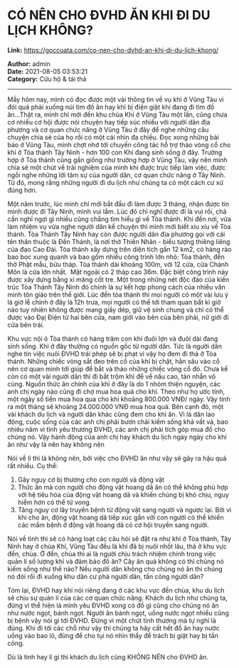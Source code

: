 # CÓ NÊN CHO ĐVHD ĂN KHI ĐI DU LỊCH KHÔNG?

**Link:** https://goccuata.com/co-nen-cho-dvhd-an-khi-di-du-lich-khong/

**Author:** admin  
**Date:** 2021-08-05 03:53:21  
**Category:** Cứu hộ &amp; tái thả

---

<!-- wp:paragraph -->
<p>Mấy hôm nay, mình có đọc được một vài thông tin về vụ khỉ ở Vũng Tàu vì đói quá phải xuống núi tìm đồ ăn hay khỉ bị điện giật khi đang đi tìm đồ ăn...Thật ra, mình chỉ mới đến khu chùa Khỉ ở Vũng Tàu một lần, cũng chưa cơ nhiều cơ hội được nói chuyện hay tiếp xúc nhiều với người dân địa phương và cơ quan chức năng ở Vũng Tàu ở đây để nghe những câu chuyện chia sẻ của họ rồi có một cái nhìn đa chiều. Đọc xong những bài báo ở Vũng Tàu, mình chợt nhớ tới chuyến công tác hỗ trợ tháo vòng cổ cho khỉ ở Tòa thánh Tây Ninh - hơn 100 con Khỉ đang sinh sống ở đây. Trường hợp ở Tòa thánh cũng gần giống như trường hợp ở Vũng Tàu, vậy nên mình chia sẻ một chút về trải nghiệm của mình khi được trực tiếp làm việc, được ngồi nghe những lời tâm sự của người dân, cơ quan chức năng ở Tây Ninh. Từ đó, mong rằng những người đi du lịch như chúng ta có một cách cư xử đúng hơn.</p>
<!-- /wp:paragraph -->

<!-- wp:paragraph -->
<p>Một năm trước, lúc mình chỉ mới bắt đầu đi làm được 3 tháng, nhận được tin mình được đi Tây Ninh, mình vui lắm. Lúc đó chỉ nghĩ được đi là vui rồi, chả cần nghĩ ngợi gì nhiều cũng chẳng tìm hiểu gì về Tòa thánh. Khi đến nơi, vừa làm nhiệm vụ vừa nghe người dân kể chuyện thì mình mới biết xiu xíu về Tòa thánh. Tòa Thánh Tây Ninh hay còn được người dân địa phương gọi với cái tên thân thuộc là Đền Thánh, là nơi thờ Thiên Nhãn - biểu tượng thiêng liêng của đạo Cao Đài. Tòa thánh xây dựng trên diện tích gần 12 km2, có hàng rào bao bọc xung quanh và bao gồm nhiều công trình lớn nhỏ: Tòa thánh, đền thờ Phật mẫu, bửu tháp. Tòa thánh dài khoảng 100m, với 12 cửa, cửa Chánh Môn là cửa lớn nhất.  Mặt ngoài có 2 tháp cao 36m. Đặc biệt công trình này được xây dựng bằng xi măng cốt tre. Một trong những nét độc đáo của kiến trúc Tòa Thánh Tây Ninh đó chính là sự kết hợp phong cách của nhiều văn minh tôn giáo trên thế giới.  Lúc đến tòa thánh thì mọi người có một vài lưu ý là giờ lễ chính ở đây là 12h trưa, mọi người có thể tới tham quan bất kì giờ nào tuy nhiên không được mang giầy dép, giữ vệ sinh chung và chỉ có thể được vào Đạị Điện từ hai bên cửa, nam giới vào bên của bên phải, nữ giới đi cửa bên trái.</p>
<!-- /wp:paragraph -->

<!-- wp:paragraph -->
<p>Khu vực nội ô Tòa thánh có hàng trăm con khỉ đuôi lợn và đuôi dài đang sinh sống. Khỉ ở đây thường có nguồn gốc từ người dân. Tức là người dân nghe tin việc nuôi ĐVHD trái phép sẽ bị phạt vì vậy họ đem đi thả ở Tòa thánh. Những chiếc vòng sắt đeo trên cổ của khỉ bị chật, hằn sâu vào cổ nên cơ quan mình tới giúp để bắt và tháo những chiếc vòng cổ đó. Chưa kể còn có một vài người dân thì đi bắt trộm khỉ để về nấu cao, tàn nhẫn vô cùng. Nguồn thức ăn chính của khỉ  ở đây là do 1 nhóm thiện nguyện, các anh chị ngày nào cũng đi chợ mua hoa quả cho khỉ. Theo như họ ước tính, một ngày số tiền mua hoa qua cho khỉ khoảng 800.000 VNĐ/ ngày. Vậy tính ra một tháng sẽ khoảng 24.000.000 VNĐ mua hoa quả. Bên cạnh đó, một vài khách du lịch và người dân khác cũng đem cho khỉ ăn. Vì là dân lao động, cuộc sống của các anh chị phải bươn chải kiếm sống khá vất vả, bao nhiêu năm vì tình yêu thương ĐVHD, các anh chị phải tích góp mua đồ cho chúng nó. Vậy hành động của anh chị hay khách du lịch ngày ngày cho khỉ ăn như vậy là nên hay không nên</p>
<!-- /wp:paragraph -->

<!-- wp:paragraph -->
<p>Nói về lí thì là không nên, bởi việc cho ĐVHD ăn như vậy sẽ gây ra hậu quả rất nhiều. Cụ thể:</p>
<!-- /wp:paragraph -->

<!-- wp:list {"ordered":true} -->
<ol><li>Gây nguy cơ bị thương cho con người và động vật</li><li>Thức ăn mà con người cho động vật hoang dã ăn có thể không phù hợp với hệ tiêu hóa của động vật hoang dã và khiến chúng bị khó chịu, nguy hiểm hơn có thể tử vong. </li><li>Tăng nguy cơ lây truyền bệnh từ động vật sang người và ngược lại.  Bởi vì khi cho ăn, động vật hoang dã tiếp xúc gần với con người có thể khiến các mầm bệnh ở động vật hoang dã có cơ hội truyền sang người. </li></ol>
<!-- /wp:list -->

<!-- wp:paragraph -->
<p>Nói về tình thì sẽ có hàng loạt các câu hỏi sẽ đặt ra như khỉ ở Tòa thánh, Tây Ninh hay ở chùa Khỉ, Vũng Tàu đều là khỉ đã bị nuôi nhốt lâu, thả ở khu vực đền, chùa. Ở đền, chùa thì ai là người chịu trách nhiệm chính trong việc quản lí số lượng khỉ và đảm bảo đồ ăn? Cây ăn quả không có thì chúng nó kiếm sống như thế nào? Nếu người dân không cho chúng nó ăn thì chúng nó đói rồi đi xuống khu dân cư phá người dân, tấn công người dân?</p>
<!-- /wp:paragraph -->

<!-- wp:paragraph -->
<p>Tóm lại, ĐVHD hay khỉ nói riêng đang ở các khu vực đền chùa, khu du lịch sẽ chịu sự quản lí của các cơ quan chức năng. Khách du lịch như chúng ta, đừng vì thể hiện là mình yêu ĐVHD xong có đồ gì cũng cho chúng nó ăn như nước ngọt, bánh ngọt. Người ăn bánh ngọt, uống nước ngọt nhiều cũng bị bệnh vậy nói gì tới ĐVHD. Đừng vì một chút tình thương mà tự nghĩ là đúng. Khi đi tới các chỗ như vậy thì chúng ta hãy cất hết đồ ăn hay nước uống vào bao lô, đừng để cho tụi nó nhìn thấy để trách bị giật hay bị tấn công. </p>
<!-- /wp:paragraph -->

<!-- wp:paragraph -->
<p>Dù là tình hay lí gì thì khách du lịch cũng KHÔNG NÊN cho ĐVHD ăn.</p>
<!-- /wp:paragraph -->

<!-- wp:paragraph -->
<p></p>
<!-- /wp:paragraph -->

<!-- wp:paragraph -->
<p></p>
<!-- /wp:paragraph -->

<!-- wp:paragraph -->
<p> </p>
<!-- /wp:paragraph -->

<!-- wp:paragraph -->
<p></p>
<!-- /wp:paragraph -->